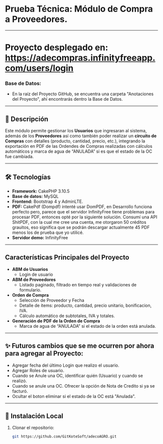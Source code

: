 # Prueba Técnica: Módulo de Compra a Proveedores.
---

# Proyecto desplegado en: https://adecompras.infinityfreeapp.com/users/login

### Base de Datos:
  - En la raíz del Proyecto GitHub, se encuentra una carpeta "Anotaciones del Proyecto", ahí encontrarás dentro la Base de Datos.

---

## 📖 Descripción

Este módulo permite gestionar los **Usuarios** que ingresaran al sistema, además de los **Proveedores** así como también poder realizar un **circuito de Compras** con detalles (producto, cantidad, precio, etc.), integrando la exportación en PDF de las Ordendes de Compras realizadas con cálculos automáticos y marca de agua de “ANULADA” si es que el estado de la OC fue cambiada.

---

## 🛠️ Tecnologías

- **Framework:** CakePHP 3.10.5  
- **Base de datos:** MySQL  
- **Frontend:** Bootstrap 4 y AdminLTE.
- **PDF:** CakePdf (Dompdf) intenté usar DomPDF, en Desarrollo funciona perfecto pero, parece que el servidor InfinityFree tiene problemas para procesar PDF, entonces opté por la siguiente solución. 
              Consumí una API ShitPDF, con la cual me cree una cuenta, me otorgaron 50 créditos grauitos, eso significa que se podrán descargar actualmente 45 PDF menos los de prueba que yo utilicé.
- **Servidor demo:** InfinityFree

---

##  Características Principales del Proyecto

- **ABM de Usuarios** 
  - Login de usuario
- **ABM de Proveedores**  
  - Listado paginado, filtrado en tiempo real y validaciones de formulario.  
- **Orden de Compra**
  - Selección de Proveedor y Fecha  
  - Detalle de ítems: producto, cantidad, precio unitario, bonificacion, IVA.
  - Cálculo automático de subtotales, IVA y totales.
- **Generación de PDF de la Orden de Compra**  
  - Marca de agua de “ANULADA”  si el estado de la orden está anulada.

---

## ✨ Futuros cambios que se me ocurren por ahora para agregar al Proyecto:

- Agregar fecha del último Login que realizo el usuario.
- Agregar Roles de usuario.
- Cuando se Anule una OC, identificar quién (Usuario) y cuando se realizó.
- Cuando se anule una OC. Ofrecer la opción de Nota de Credito si ya se facturó.
- Ocultar el boton eliminar si el estado de la OC está "Anulada".

---

## 🚀 Instalación Local

1. Clonar el repositorio:
   ```bash
   git https://github.com/GitKoteSoft/adecoAGRO.git
